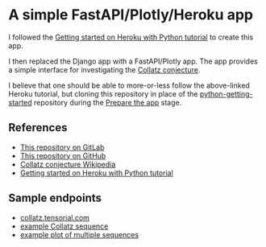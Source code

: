 # A simple FastAPI/Plotly/Heroku app

I followed the [Getting started on Heroku with Python tutorial](https://devcenter.heroku.com/articles/getting-started-with-python) to create this app.

I then replaced the Django app with a FastAPI/Plotly app. The app provides a simple interface for investigating the [Collatz conjecture](https://en.wikipedia.org/wiki/Collatz_conjecture).

I believe that one should be able to more-or-less follow the above-linked Heroku tutorial, but cloning this repository in place of the [python-getting-started](https://github.com/heroku/python-getting-started) repository during the [Prepare the app](https://devcenter.heroku.com/articles/getting-started-with-python#prepare-the-app) stage.

## References

- [This repository on GitLab](https://gitlab.com/bmares/heroku-fastapi-plotly-demo)
- [This repository on GitHub](https://github.com/maresb/heroku-fastapi-plotly-demo)
- [Collatz conjecture Wikipedia](https://en.wikipedia.org/wiki/Collatz_conjecture)
- [Getting started on Heroku with Python tutorial](https://devcenter.heroku.com/articles/getting-started-with-python)

## Sample endpoints

- [collatz.tensorial.com](http://collatz.tensorial.com/)
- [example Collatz sequence](http://collatz.tensorial.com/collatz/sequence/127)
- [example plot of multiple sequences](http://collatz.tensorial.com/collatz/graph/109328502982093486,209328502982093486,309328502982093486)
